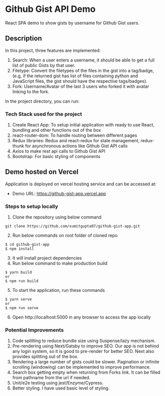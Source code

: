 # Github Gist API Demo

React SPA demo to show gists by username for Github Gist users.

## Description

In this project, three features are implemented:
1. Search: When a user enters a username, it should be able to get a full list of public Gists by that user. 
2. Filetype: Convert the filetypes of the files in the gist into a tag/badge, (e.g, if the returned gist has list of files containing python and JavaScript files, the gist should have the respective tags/badges). 
3. Fork: Username/Avatar of the last 3 users who forked it with avatar linking to the fork.

In the project directory, you can run:

### Tech Stack used for the project

1. Create React App: To setup initial application with ready to use React, bundling and other functions out of the box
2. react-router-dom: To handle routing between different pages
3. Redux libraries: Redux and react-redux for state management, redux-thunk for asynchronous actions like Github Gist API calls
4. Axios to make rest api calls to Github Gist API
5. Bootstrap: For basic styling of components

## Demo hosted on Vercel 
Application is deployed on vercel hosting service and can be accessed at:
* Demo URL: https://github-gist-app.vercel.app


### Steps to setup locally
1. Clone the repository using below command
```
git clone https://github.com/sumitgupta07/github-gist-app.git
```
2. Run below commands on root folder of cloned repo
```
$ cd github-gist-app
$ npm install
```
3. It will install project dependencies
4. Run below command to make production build
``` 
$ yarn build
or
$ npm run build
```
5. To start the application, run these commands
``` 
$ yarn serve
or
$ npm run serve
```
6. Open http://localhost:5000 in any browser to access the app locally


### Potential Improvements

1. Code splitting to reduce bundle size using Suspense/lazy mechanism.
2. Pre-rendering using Next/Gatsby to improve SEO. Our app is not behind any login system, so it is good to pre-render for better SEO. Next also provides splitting out of the box.
3. Rendering a large number of gists could be slower. Pagination or infinite scrolling (windowing) can be implemented to improve performance.
4. Search box getting empty when returning from Forks link. It can be filled from pathname from the url if needed.
5. Unit/e2e testing using jest/Enzyme/Cypress.
6. Better styling. I have used basic level of styling.


